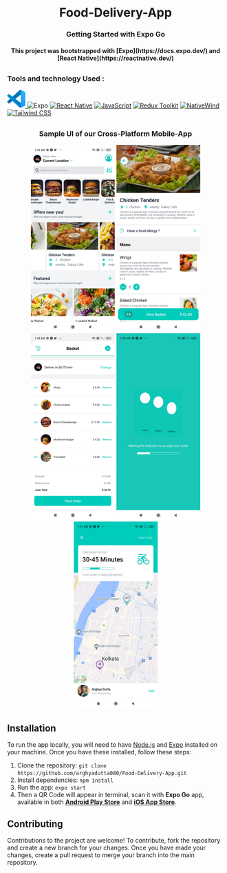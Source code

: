 <h1 align='center'>Food-Delivery-App</h1>

<h3 align='center'>Getting Started with Expo Go</h3>

<h4 align='center'>This project was bootstrapped with [Expo](https://docs.expo.dev/) and [React Native](https://reactnative.dev/)</h4>

## <h3> Tools and technology Used : </h3>
<p>
<a href="https://code.visualstudio.com/" target="_blank" rel="noreferrer"> <img src="https://raw.githubusercontent.com/devicons/devicon/master/icons/vscode/vscode-original.svg" alt="vscode" width="42" height="42"/> </a>
<a ><img alt="Expo" src="https://github.com/expo/expo/raw/main/.github/resources/banner.png" width="40" height="40" ></a>
<a href="https://docs.expo.dev/"><img src="https://d33wubrfki0l68.cloudfront.net/554c3b0e09cf167f0281fda839a5433f2040b349/ecfc9/img/header_logo.svg" alt="React Native" width="43" height="43"></a>
<a href="https://developer.mozilla.org/en-US/docs/Web/JavaScript"><img src="https://upload.wikimedia.org/wikipedia/commons/thumb/9/99/Unofficial_JavaScript_logo_2.svg/480px-Unofficial_JavaScript_logo_2.svg.png" alt="JavaScript" width="43" height="43" ></a>
<a href="https://redux.js.org/introduction/getting-started"><img alt="Redux Toolkit" src="https://d33wubrfki0l68.cloudfront.net/0834d0215db51e91525a25acf97433051f280f2f/c30f5/img/redux.svg" width="48" height="48" ></a>
<a href="https://www.nativewind.dev/quick-starts/expo"><img src="https://nativewind.dev/img/logo.svg" alt="NativeWind" width="46" height="40"></a>
<a href="https://tailwindcss.com/docs/guides/create-react-app"><img alt="Tailwind CSS" src="https://avatars.githubusercontent.com/u/67109815?s=200&v=4" width="53" height="45" ></a>
</p>

## <h3 align='center'> Sample UI of our Cross-Platform Mobile-App </h3>
<p align='center'>
<img src="./assets/screenshots/Home.jpg" alt="Screenshot of Home Screen" width="195">
<img src="./assets/screenshots/Restaurant.jpg" alt="Screenshot of Food items Screen" width="195">
<img src="./assets/screenshots/Basket.jpg" alt="Screenshot of Basket Screen" width="195">
<img src="./assets/screenshots/OrderLoading.jpg" alt="Screenshot of Loading Screen" width="195">
<img src="./assets/screenshots/Delivery.jpg" alt="Screenshot of Delivery Screen" width="195">
<p>

## Installation

To run the app locally, you will need to have [Node.js](https://nodejs.org/) and [Expo](https://www.npmjs.com/package/expo) installed on your machine. Once you have these installed, follow these steps:

1. Clone the repository: `git clone https://github.com/arghyadutta080/Food-Delivery-App.git`
2. Install dependencies: `npm install`
3. Run the app: `expo start`
4. Then a QR Code will appear in terminal, scan it with **Expo Go** app, available in both **[Android Play Store](https://play.google.com/store/apps/details?id=host.exp.exponent&pli=1)** and **[iOS App Store](https://apps.apple.com/app/expo-go/id982107779)**.


## Contributing

Contributions to the project are welcome! To contribute, fork the repository and create a new branch for your changes. Once you have made your changes, create a pull request to merge your branch into the main repository.
